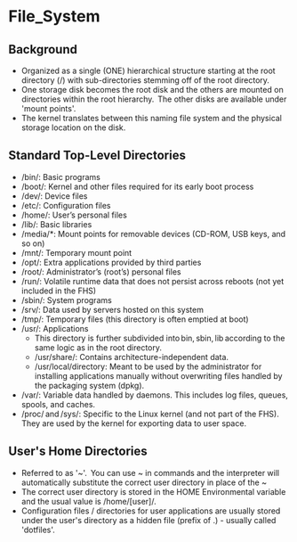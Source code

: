 # File\_System

## Background

* Organized as a single \(ONE\) hierarchical structure starting at the root directory \(/\) with sub-directories stemming off of the root directory.   
* One storage disk becomes the root disk and the others are mounted on directories within the root hierarchy.  The other disks are available under 'mount points'.   
* The kernel translates between this naming file system and the physical storage location on the disk.

## Standard Top-Level Directories

* /bin/: Basic programs
* /boot/: Kernel and other files required for its early boot process
* /dev/: Device files   
* /etc/: Configuration files   
* /home/: User’s personal files   
* /lib/: Basic libraries   
* /media/\*: Mount points for removable devices \(CD-ROM, USB keys, and so on\)   
* /mnt/: Temporary mount point   
* /opt/: Extra applications provided by third parties   
* /root/: Administrator’s \(root’s\) personal files   
* /run/: Volatile runtime data that does not persist across reboots \(not yet included in the FHS\)   
* /sbin/: System programs   
* /srv/: Data used by servers hosted on this system   
* /tmp/: Temporary files \(this directory is often emptied at boot\)   
* /usr/: Applications
  * This directory is further subdivided into bin, sbin, lib according to the same logic as in the root directory.
  * /usr/share/: Contains architecture-independent data.
  * /usr/local/directory: Meant to be used by the administrator for installing applications manually without overwriting files handled by the packaging system \(dpkg\). 
* /var/: Variable data handled by daemons. This includes log files, queues, spools, and caches.   
* /proc/ and /sys/: Specific to the Linux kernel \(and not part of the FHS\). They are used by the kernel for exporting data to user space.

## User's Home Directories

* Referred to as '~'.  You can use ~ in commands and the interpreter will automatically substitute the correct user directory in place of the ~
* The correct user directory is stored in the HOME Environmental variable and the usual value is /home/\[user\]/.   
* Configuration files / directories for user applications are usually stored under the user's directory as a hidden file \(prefix of .\) - usually called 'dotfiles'. 

